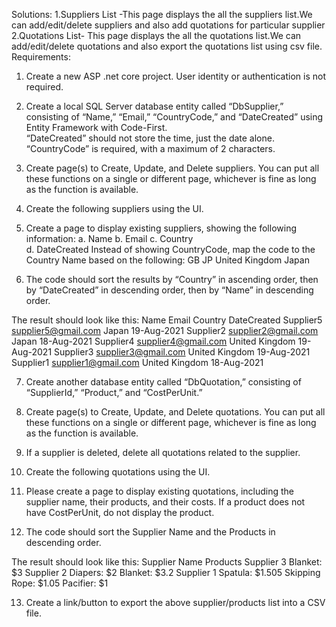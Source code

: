 Solutions:
1.Suppliers List -This page displays the all the suppliers list.We can add/edit/delete suppliers and also add quotations for particular supplier
2.Quotations List- This page displays the all the quotations list.We can add/edit/delete quotations and also export the quotations list using csv file.
Requirements:
1. Create a new ASP .net core project. User identity or authentication is not required. 
2. Create a local SQL Server database entity called “DbSupplier,” consisting of “Name,” “Email,” 
“CountryCode,” and “DateCreated” using Entity Framework with Code-First.  
“DateCreated” should not store the time, just the date alone. 
“CountryCode” is required, with a maximum of 2 characters. 
3. Create page(s) to Create, Update, and Delete suppliers. You can put all these functions on a single 
or different page, whichever is fine as long as the function is available. 
4. Create the following suppliers using the UI. 

5. Create a page to display existing suppliers, showing the following information: 
a. Name 
b. Email 
c. Country  
d. DateCreated 
Instead of showing CountryCode, map the code to the Country Name based on the following: 
GB 
JP 
United Kingdom 
Japan 
6. The code should sort the results by “Country” in ascending order, then by “DateCreated” in 
descending order, then by “Name” in descending order.  
 
The result should look like this: 
Name Email Country DateCreated 
Supplier5 supplier5@gmail.com Japan 19-Aug-2021 
Supplier2 supplier2@gmail.com Japan 18-Aug-2021 
Supplier4 supplier4@gmail.com United Kingdom 19-Aug-2021 
Supplier3 supplier3@gmail.com United Kingdom 19-Aug-2021 
Supplier1 supplier1@gmail.com United Kingdom 18-Aug-2021 
 
7. Create another database entity called “DbQuotation,” consisting of “SupplierId,” “Product,” and 
“CostPerUnit.” 
 
8. Create page(s) to Create, Update, and Delete quotations. You can put all these functions on a 
single or different page, whichever is fine as long as the function is available. 
 
9. If a supplier is deleted, delete all quotations related to the supplier. 
 
10. Create the following quotations using the UI. 
 
11. Please create a page to display existing quotations, including the supplier name, their products, 
and their costs. If a product does not have CostPerUnit, do not display the product. 
 
12. The code should sort the Supplier Name and the Products in descending order. 
 
The result should look like this: 
Supplier Name Products 
Supplier 3 Blanket: $3 
Supplier 2 Diapers: $2 
Blanket: $3.2 
Supplier 1 Spatula: $1.505 
Skipping Rope: $1.05 
Pacifier: $1 
 
13. Create a link/button to export the above supplier/products list into a CSV file. 
